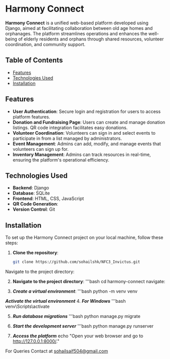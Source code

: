 # Harmony Connect

**Harmony Connect** is a unified web-based platform developed using Django, aimed at facilitating collaboration between old age homes and orphanages. The platform streamlines operations and enhances the well-being of elderly residents and orphans through shared resources, volunteer coordination, and community support.

## Table of Contents

- [Features](#features)
- [Technologies Used](#technologies-used)
- [Installation](#installation)

## Features

- **User Authentication**: Secure login and registration for users to access platform features.
- **Donation and Fundraising Page**: Users can create and manage donation listings. QR code integration facilitates easy donations.
- **Volunteer Coordination**: Volunteers can sign in and select events to participate in from a list managed by administrators.
- **Event Management**: Admins can add, modify, and manage events that volunteers can sign up for.
- **Inventory Management**: Admins can track resources in real-time, ensuring the platform's operational efficiency.
## Technologies Used

- **Backend**: Django
- **Database**: SQLite
- **Frontend**: HTML, CSS, JavaScript
- **QR Code Generation**:
- **Version Control**: Git

## Installation

To set up the Harmony Connect project on your local machine, follow these steps:

1. **Clone the repository**:
   ```bash
   git clone https://github.com/sohailshk/NFC3_Invictus.git
Navigate to the project directory:

2. **Navigate to the project directory**:
   '''bash
   cd harmony-connect
   navigate:

4. ***Create a virtual environment***:
   '''bash
   python -m venv venv

 ***Activate the virtual environment***
4. ***For Windows***
   '''bash
   venv\Scripts\activate

5. ***Run database migrations***
   '''bash
   python manage.py migrate

6. ***Start the development server***
   '''bash
   python manage.py runserver

7. ***Access the platform***
echo "Open your web browser and go to http://127.0.0.1:8000/."

For Queries Contact at sohailsaif504@gmail.com
